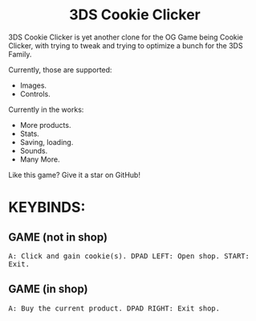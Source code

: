 <h1 align="center">
  <b>3DS Cookie Clicker</b>
</h1>

3DS Cookie Clicker is yet another clone for the OG Game being Cookie Clicker, with trying to tweak and trying to optimize a bunch for the 3DS Family.

Currently, those are supported:
- Images.
- Controls.

Currently in the works:
- More products.
- Stats.
- Saving, loading.
- Sounds.
- Many More.

Like this game? Give it a star on GitHub!

# KEYBINDS:
## GAME (not in shop)
<kbd>A</kdb>: Click and gain cookie(s).
<kbd>DPAD LEFT</kdb>: Open shop.
<kbd>START</kdb>: Exit.

## GAME (in shop)
<kbd>A</kdb>: Buy the current product.
<kbd>DPAD RIGHT</kdb>: Exit shop.